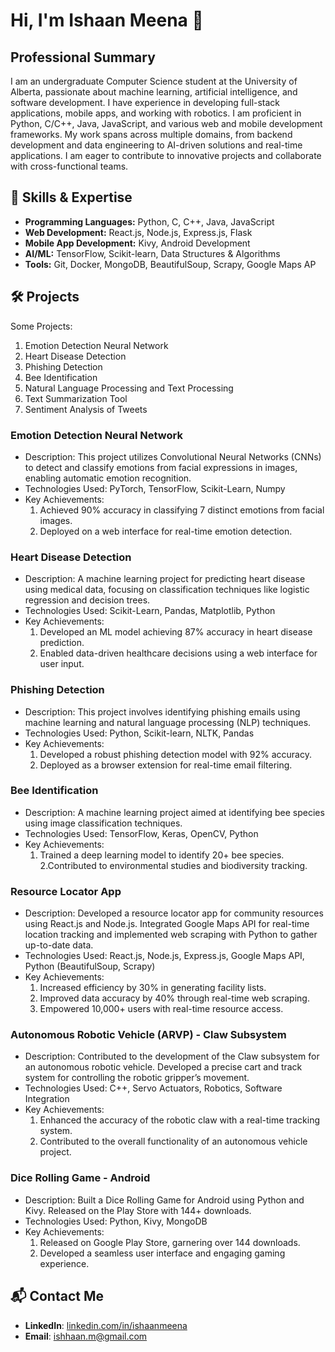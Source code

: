 # Hi, I'm Ishaan Meena 👋

## Professional Summary
I am an undergraduate Computer Science student at the University of Alberta, passionate about machine learning, artificial intelligence, and software development. I have experience in developing full-stack applications, mobile apps, and working with robotics. I am proficient in Python, C/C++, Java, JavaScript, and various web and mobile development frameworks. My work spans across multiple domains, from backend development and data engineering to AI-driven solutions and real-time applications. I am eager to contribute to innovative projects and collaborate with cross-functional teams.

## 🌱 Skills & Expertise
- **Programming Languages:** Python, C, C++, Java, JavaScript
- **Web Development:** React.js, Node.js, Express.js, Flask
- **Mobile App Development:** Kivy, Android Development
- **AI/ML:** TensorFlow, Scikit-learn, Data Structures & Algorithms
- **Tools:** Git, Docker, MongoDB, BeautifulSoup, Scrapy, Google Maps AP

## 🛠 Projects

Some Projects:
1. Emotion Detection Neural Network
2. Heart Disease Detection
3. Phishing Detection
4. Bee Identification
5. Natural Language Processing and Text Processing
6. Text Summarization Tool
7. Sentiment Analysis of Tweets

### Emotion Detection Neural Network
- Description: This project utilizes Convolutional Neural Networks (CNNs) to detect and classify emotions from facial expressions in images, enabling automatic emotion recognition.
- Technologies Used: PyTorch, TensorFlow, Scikit-Learn, Numpy
- Key Achievements:
  1. Achieved 90% accuracy in classifying 7 distinct emotions from facial images.
  2. Deployed on a web interface for real-time emotion detection.

### Heart Disease Detection
- Description: A machine learning project for predicting heart disease using medical data, focusing on classification techniques like logistic regression and decision trees.
- Technologies Used: Scikit-Learn, Pandas, Matplotlib, Python
- Key Achievements:
  1. Developed an ML model achieving 87% accuracy in heart disease prediction.
  2. Enabled data-driven healthcare decisions using a web interface for user input.

### Phishing Detection
- Description: This project involves identifying phishing emails using machine learning and natural language processing (NLP) techniques.
- Technologies Used: Python, Scikit-learn, NLTK, Pandas
- Key Achievements:
  1. Developed a robust phishing detection model with 92% accuracy.
  2. Deployed as a browser extension for real-time email filtering.

### Bee Identification
- Description: A machine learning project aimed at identifying bee species using image classification techniques.
- Technologies Used: TensorFlow, Keras, OpenCV, Python
- Key Achievements:
  1. Trained a deep learning model to identify 20+ bee species.
  2.Contributed to environmental studies and biodiversity tracking.

### Resource Locator App
-  Description: Developed a resource locator app for community resources using React.js and Node.js. Integrated Google Maps API for real-time location tracking and implemented web scraping with Python to gather up-to-date data.
- Technologies Used: React.js, Node.js, Express.js, Google Maps API, Python (BeautifulSoup, Scrapy)
- Key Achievements:
  1. Increased efficiency by 30% in generating facility lists.
  2. Improved data accuracy by 40% through real-time web scraping.
  3. Empowered 10,000+ users with real-time resource access.

### Autonomous Robotic Vehicle (ARVP) - Claw Subsystem
- Description: Contributed to the development of the Claw subsystem for an autonomous robotic vehicle. Developed a precise cart and track system for controlling the robotic gripper’s movement.
- Technologies Used: C++, Servo Actuators, Robotics, Software Integration
- Key Achievements:
  1. Enhanced the accuracy of the robotic claw with a real-time tracking system.
  2. Contributed to the overall functionality of an autonomous vehicle project.

### Dice Rolling Game - Android
- Description: Built a Dice Rolling Game for Android using Python and Kivy. Released on the Play Store with 144+ downloads.
- Technologies Used: Python, Kivy, MongoDB
- Key Achievements:
  1. Released on Google Play Store, garnering over 144 downloads.
  2. Developed a seamless user interface and engaging gaming experience.

## 📬 Contact Me
- **LinkedIn**: [linkedin.com/in/ishaanmeena](https://www.linkedin.com/in/ishaanmeena)
- **Email**: ishhaan.m@gmail.com


